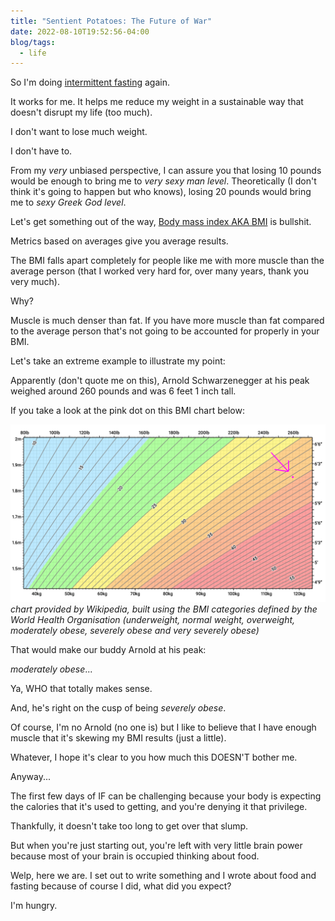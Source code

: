 ```yaml
---
title: "Sentient Potatoes: The Future of War"
date: 2022-08-10T19:52:56-04:00
blog/tags:
  - life
---
```


So I'm doing [intermittent fasting](https://en.wikipedia.org/wiki/Intermittent_fasting) again.

It works for me. It helps me reduce my weight in a sustainable way that doesn't disrupt my life (too much).

I don't want to lose much weight.

I don't have to.

From my _very_ unbiased perspective, I can assure you that losing 10 pounds would be enough to bring me to _very sexy man level_. Theoretically (I don't think it's going to happen but who knows), losing 20 pounds would bring me to _sexy Greek God level_.

Let's get something out of the way, [Body mass index AKA BMI](https://en.wikipedia.org/wiki/Body_mass_index) is bullshit.

Metrics based on averages give you average results.

The BMI falls apart completely for people like me with more muscle than the average person (that I worked very hard for, over many years, thank you very much).

Why?

Muscle is much denser than fat. If you have more muscle than fat compared to the average person that's not going to be accounted for properly in your BMI.

Let's take an extreme example to illustrate my point:

Apparently (don't quote me on this), Arnold Schwarzenegger at his peak weighed around 260 pounds and was 6 feet 1 inch tall.

If you take a look at the pink dot on this BMI chart below:

![](BMI_chart.png) _chart provided by Wikipedia, built using the BMI categories defined by the World Health Organisation (underweight, normal weight, overweight, moderately obese, severely obese and very severely obese)_

That would make our buddy Arnold at his peak:

_moderately obese_...

Ya, WHO that totally makes sense.

And, he's right on the cusp of being _severely obese_.

Of course, I'm no Arnold (no one is) but I like to believe that I have enough muscle that it's skewing my BMI results (just a little).

Whatever, I hope it's clear to you how much this DOESN'T bother me.

Anyway...

The first few days of IF can be challenging because your body is expecting the calories that it's used to getting, and you're denying it that privilege.

Thankfully, it doesn't take too long to get over that slump.

But when you're just starting out, you're left with very little brain power because most of your brain is occupied thinking about food.

Welp, here we are. I set out to write something and I wrote about food and fasting because of course I did, what did you expect?

I'm hungry.
